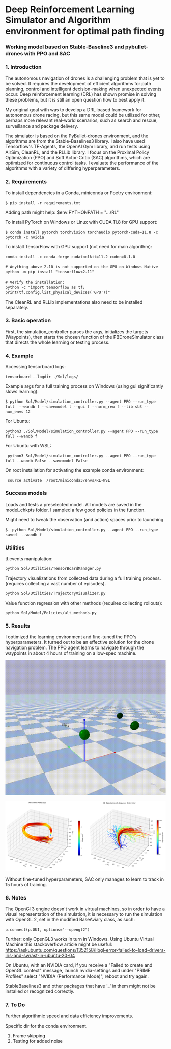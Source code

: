 
# Deep Reinforcement Learning Simulator and Algorithm environment for optimal path finding

### Working model based on Stable-Baseline3 and pybullet-drones with PPO and SAC


### 1. Introduction

The autonomous navigation of drones is a challenging problem that is yet to be solved.
It requires the development of efficient algorithms for path planning,
control and intelligent decision-making when unexpected events occur. 
Deep reinforcement learning (DRL) has shown promise in solving these problems,
but it is still an open question how to best apply it.

My original goal with was to develop a DRL-based framework for autonomous drone racing, 
but this same model could be utilized for other, perhaps more relevant real-world scenarios, 
such as search and rescue, surveillance and package delivery.

The simulator is based on the PyBullet-drones environment, 
and the algorithms are from the Stable-Baselines3 library. 
I also have used Tensorflow's TF-Agents, the OpenAI Gym library,
and run tests using AirSim, CleanRL, and the RLLib library.
I focus on the Proximal Policy Optimization (PPO) and Soft Actor-Critic (SAC) algorithms, 
which are optimized for continuous control tasks. 
I evaluate the performance of the algorithms with a variety of differing hyperparameters.

### 2. Requirements
To install dependencies in a Conda, miniconda or Poetry environment:

```
$ pip install -r requirements.txt
```

Adding path might help:    $env:PYTHONPATH = "...\RL"



To install PyTorch on Windows or Linux with CUDA 11.8 for GPU support:
```
$ conda install pytorch torchvision torchaudio pytorch-cuda=11.8 -c pytorch -c nvidia
```
To install TensorFlow with GPU support (not need for main algorithm):
```
conda install -c conda-forge cudatoolkit=11.2 cudnn=8.1.0

# Anything above 2.10 is not supported on the GPU on Windows Native
python -m pip install "tensorflow<2.11"

# Verify the installation:
python -c "import tensorflow as tf; print(tf.config.list_physical_devices('GPU'))"
```

The CleanRL and RLLib implementations also need to be installed separately.

### 3. Basic operation

First, the simulation_controller parses the args, initializes the targets (Waypoints), 
then starts the chosen function of the PBDroneSimulator class that directs
the whole learning or testing process.



### 4. Example


Accessing tensorboard logs:
```
tensorboard --logdir ./Sol/logs/
```

Example args for a full training process on Windows (using gui significantly slows learning):

```
$ python Sol/Model/simulation_controller.py --agent PPO --run_type full  --wandb f --savemodel t --gui f --norm_rew f --lib sb3 --num_envs 12 
``` 
For Ubuntu:
```
python3 ./Sol/Model/simulation_controller.py --agent PPO --run_type full --wandb f
``` 

For Ubuntu with WSL:
```
 python3 Sol/Model/simulation_controller.py --agent PPO --run_type full --wandb False --savemodel False
 ```
On root installation for activating the example conda environment:
```
 source activate  /root/miniconda3/envs/RL-WSL
```


### Success models

Loads and tests a preselected model. 
All models are saved in the model_chkpts folder. 
I sampled a few good policies in the function.

Might need to tweak the observation (and action) spaces prior to launching.


```
$  python Sol/Model/simulation_controller.py --agent PPO --run_type saved  --wandb f  
``` 


### Utilities
tf.events manipulation:
   
    python Sol/Utilities/TensorBoardManager.py   

Trajectory visualizations from collected data during a full training process.
(requires collecting a vast number of episodes).

    python Sol/Utilities/TrajectoryVisualizer.py  

Value function regression with other methods (requires collecting rollouts):

    python Sol/Model/Policies/alt_methods.py




### 5. Results

I optimized the learning environment and fine-tuned the PPO's hyperparameters.
It turned out to be an effective solution for the drone navigation problem.
The PPO agent learns to navigate through the waypoints in about 4 hours of training on a low-spec machine.

![](assets/gifs/example.gif)

![](assets/comb.png)

Without fine-tuned hyperparameters, SAC only manages to learn to track in 15 hours of training. 

### 6. Notes

The OpenGl 3 engine doesn't work in virtual machines, so in order to have a visual representation of the simulation,
it is necessary to run the simulation with OpenGL 2, set in the modified BaseAviary class, as such: 
```
p.connect(p.GUI, options="--opengl2")
```
Further: only OpenGL3 works in turn in Windows.
Using Ubuntu Virtual Machine this stackoverflow article might be useful: 
https://askubuntu.com/questions/1352158/libgl-error-failed-to-load-drivers-iris-and-swrast-in-ubuntu-20-04

On Ubuntu, with an NVIDIA card, if you receive a "Failed to create and OpenGL context" message, launch nvidia-settings 
and under "PRIME Profiles" select "NVIDIA (Performance Mode)", reboot and try again.



StableBaselines3 and other packages that have '_' in them might not be installed or recognized correctly.


### 7. To Do

Further algorithmic speed and data efficiency improvements.

Specific dir for the conda environment.

1. Frame skipping
2. Testing for added noise



